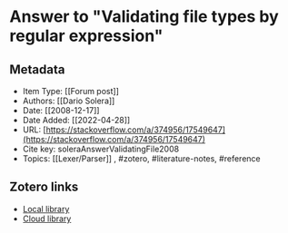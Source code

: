 # Answer to "Validating file types by regular expression"

## Metadata

* Item Type: [[Forum post]]
* Authors: [[Dario Solera]]
* Date: [[2008-12-17]]
* Date Added: [[2022-04-28]]
* URL: [https://stackoverflow.com/a/374956/17549647](https://stackoverflow.com/a/374956/17549647)
* Cite key: soleraAnswerValidatingFile2008
* Topics: [[Lexer/Parser]]
, #zotero, #literature-notes, #reference


##  Zotero links
* [Local library](zotero://select/items/1_3LW9JK69)
* [Cloud library](http://zotero.org/users/9285361/items/3LW9JK69)

